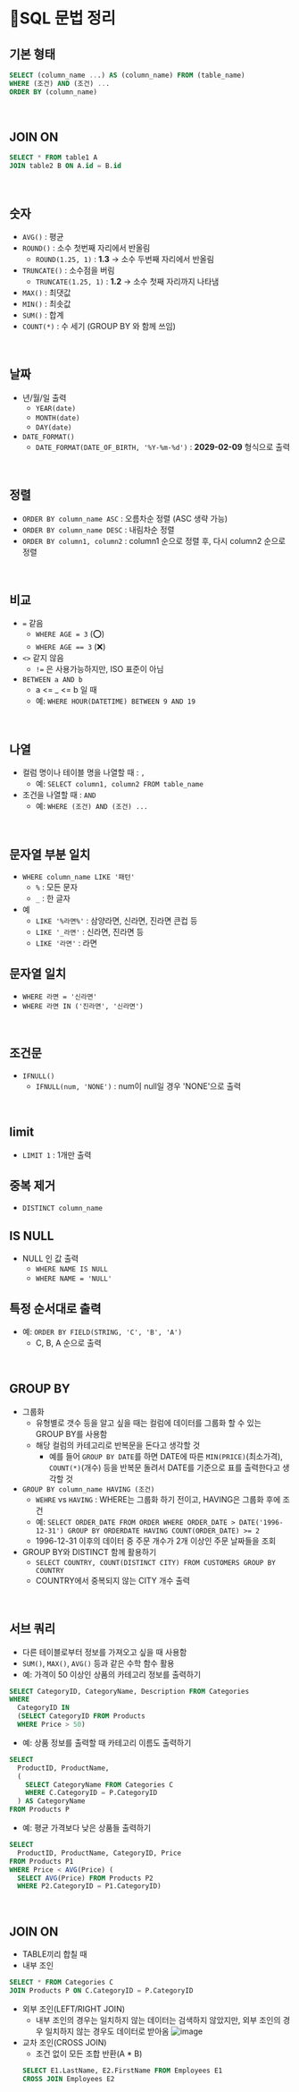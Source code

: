 # 🔢SQL 문법 정리

## 기본 형태
```SQL
SELECT (column_name ...) AS (column_name) FROM (table_name)
WHERE (조건) AND (조건) ...
ORDER BY (column_name)
```

<br>

## JOIN ON
```SQL
SELECT * FROM table1 A
JOIN table2 B ON A.id = B.id
```


<br>

## 숫자
- `AVG()` : 평균
- `ROUND()` : 소수 첫번째 자리에서 반올림
    - `ROUND(1.25, 1)` : **1.3** -> 소수 두번째 자리에서 반올림
- `TRUNCATE()` : 소수점을 버림
    - `TRUNCATE(1.25, 1)` : **1.2** -> 소수 첫째 자리까지 나타냄
- `MAX()` : 최댓값
- `MIN()` : 최솟값
- `SUM()` : 합계
- `COUNT(*)` : 수 세기 (GROUP BY 와 함께 쓰임)

<br>

## 날짜
- 년/월/일 출력
    - `YEAR(date)`
    - `MONTH(date)`
    - `DAY(date)`
- `DATE_FORMAT()`
    - `DATE_FORMAT(DATE_OF_BIRTH, '%Y-%m-%d')` : **2029-02-09** 형식으로 출력

<br>

## 정렬
- `ORDER BY column_name ASC` : 오름차순 정렬 (ASC 생략 가능)
- `ORDER BY column_name DESC` : 내림차순 정렬
- `ORDER BY column1, column2` : column1 순으로 정렬 후, 다시 column2 순으로 정렬

<br>

## 비교
- `=` 같음
    - `WHERE AGE = 3` (⭕)
    - `WHERE AGE == 3` (❌)
- `<>` 같지 않음
    - `!=` 은 사용가능하지만, ISO 표준이 아님
- `BETWEEN a AND b`
    - a <= _ <= b 일 때
    - 예: `WHERE HOUR(DATETIME) BETWEEN 9 AND 19`

<br>

## 나열
- 컬럼 명이나 테이블 명을 나열할 때 : `,`
    - 예: `SELECT column1, column2 FROM table_name`
- 조건을 나열할 때 : `AND`
    - 예: `WHERE (조건) AND (조건) ...`

<br>

## 문자열 부분 일치
- `WHERE column_name LIKE '패턴'`
	- `%` : 모든 문자
	- `_` : 한 글자
- 예
    - `LIKE '%라면%'` : 삼양라면, 신라면, 진라면 큰컵 등
    - `LIKE '_라면'` : 신라면, 진라면 등
    - `LIKE '라면'` : 라면


## 문자열 일치
- `WHERE 라면 = '신라면'`
- `WHERE 라면 IN ('진라면', '신라면')`

<br>

## 조건문
- `IFNULL()`
    - `IFNULL(num, 'NONE')` : num이 null일 경우 'NONE'으로 출력

<br>

## limit
- `LIMIT 1` : 1개만 출력

## 중복 제거
- `DISTINCT column_name`

## IS NULL
- NULL 인 값 출력
    - `WHERE NAME IS NULL`
    - `WHERE NAME = 'NULL'`

## 특정 순서대로 출력
- 예: `ORDER BY FIELD(STRING, 'C', 'B', 'A')`
    - C, B, A 순으로 출력

<br>

## GROUP BY
- 그룹화
    - 유형별로 갯수 등을 알고 싶을 때는 컬럼에 데이터를 그룹화 할 수 있는 GROUP BY를 사용함
    - 해당 컬럼의 카테고리로 반복문을 돈다고 생각할 것
        - 예를 들어 `GROUP BY DATE`를 하면 DATE에 따른 `MIN(PRICE)`(최소가격), `COUNT(*)`(개수) 등을 반복문 돌려서 DATE를 기준으로 표를 출력한다고 생각할 것
- `GROUP BY column_name HAVING (조건)`
    - `WEHRE` vs `HAVING` :  WHERE는 그룹화 하기 전이고, HAVING은 그룹화 후에 조건
    - 예: `SELECT ORDER_DATE FROM ORDER WHERE ORDER_DATE > DATE('1996-12-31') GROUP BY ORDERDATE HAVING COUNT(ORDER_DATE) >= 2`
    - 1996-12-31 이후의 데이터 중 주문 개수가 2개 이상인 주문 날짜들을 조회
- GROUP BY와 DISTINCT 함께 활용하기
    - `SELECT COUNTRY, COUNT(DISTINCT CITY) FROM CUSTOMERS GROUP BY COUNTRY`
    - COUNTRY에서 중복되지 않는 CITY 개수 출력

<br>

## 서브 쿼리
- 다른 테이블로부터 정보를 가져오고 싶을 때 사용함
- `SUM()`, `MAX()`, `AVG()` 등과 같은 수학 함수 활용
- 예: 가격이 50 이상인 상품의 카테고리 정보를 출력하기
```sql
SELECT CategoryID, CategoryName, Description FROM Categories
WHERE
  CategoryID IN
  (SELECT CategoryID FROM Products
  WHERE Price > 50)
```
- 예: 상품 정보를 출력할 때 카테고리 이름도 출력하기
```sql
SELECT
  ProductID, ProductName,
  (
    SELECT CategoryName FROM Categories C
    WHERE C.CategoryID = P.CategoryID
  ) AS CategoryName
FROM Products P
```
- 예: 평균 가격보다 낮은 상품들 출력하기
```sql
SELECT
  ProductID, ProductName, CategoryID, Price
FROM Products P1
WHERE Price < AVG(Price) (
  SELECT AVG(Price) FROM Products P2
  WHERE P2.CategoryID = P1.CategoryID)
```

<br>

## JOIN ON
- TABLE끼리 합칠 때
- 내부 조인
```sql
SELECT * FROM Categories C
JOIN Products P ON C.CategoryID = P.CategoryID
```
- 외부 조인(LEFT/RIGHT JOIN)
    - 내부 조인의 경우는 일치하지 않는 데이터는 검색하지 않았지만, 외부 조인의 경우 일치하지 않는 경우도 데이터로 받아옴
    ![image](https://user-images.githubusercontent.com/87802191/220915388-94a706a0-7216-4767-a6f2-9d0fa4667f99.png)
- 교차 조인(CROSS JOIN)
    - 조건 없이 모든 조합 반환(A * B)
    ```sql
    SELECT E1.LastName, E2.FirstName FROM Employees E1
    CROSS JOIN Employees E2
    ```
